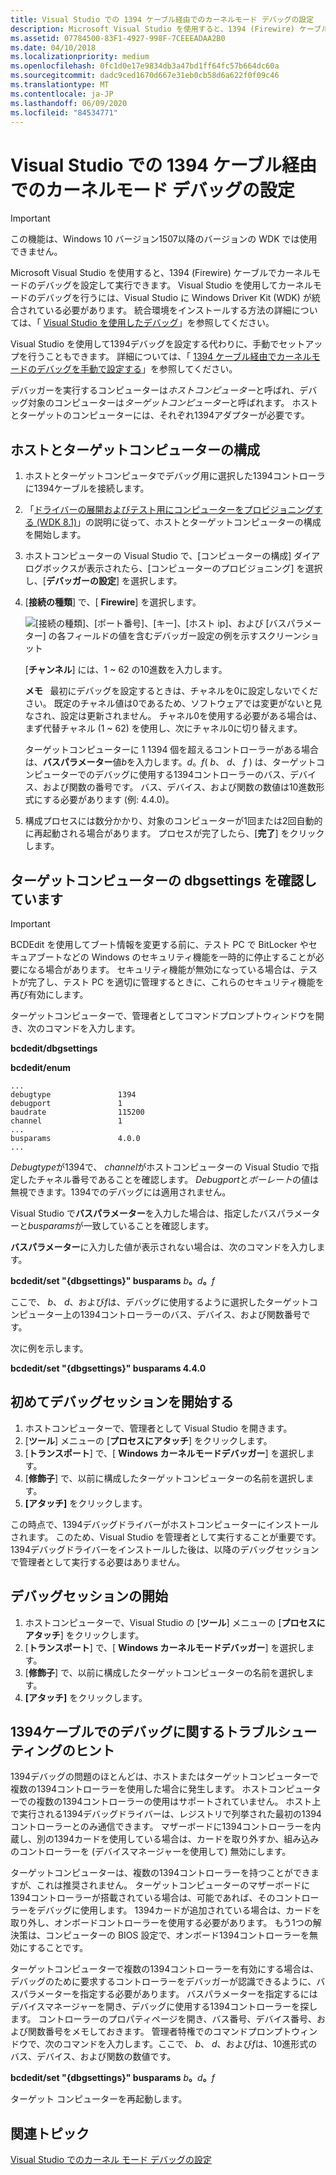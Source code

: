 ```yaml
---
title: Visual Studio での 1394 ケーブル経由でのカーネルモード デバッグの設定
description: Microsoft Visual Studio を使用すると、1394 (Firewire) ケーブルでカーネルモードのデバッグを設定して実行できます。
ms.assetid: 07784500-83F1-4927-998F-7CEEEADAA2B0
ms.date: 04/10/2018
ms.localizationpriority: medium
ms.openlocfilehash: 0fc1d0e17e9834db3a47bd1ff64fc57b664dc60a
ms.sourcegitcommit: dadc9ced1670d667e31eb0cb58d6a622f0f09c46
ms.translationtype: MT
ms.contentlocale: ja-JP
ms.lasthandoff: 06/09/2020
ms.locfileid: "84534771"
---
```

# <a name="setting-up-kernel-mode-debugging-over-a-1394-cable-in-visual-studio"></a>Visual Studio での 1394 ケーブル経由でのカーネルモード デバッグの設定


> [!IMPORTANT]
> この機能は、Windows 10 バージョン1507以降のバージョンの WDK では使用できません。
>

Microsoft Visual Studio を使用すると、1394 (Firewire) ケーブルでカーネルモードのデバッグを設定して実行できます。 Visual Studio を使用してカーネルモードのデバッグを行うには、Visual Studio に Windows Driver Kit (WDK) が統合されている必要があります。 統合環境をインストールする方法の詳細については、「 [Visual Studio を使用したデバッグ](debugging-using-visual-studio.md)」を参照してください。

Visual Studio を使用して1394デバッグを設定する代わりに、手動でセットアップを行うこともできます。 詳細については、「 [1394 ケーブル経由でカーネルモードのデバッグを手動で設定する](setting-up-a-1394-cable-connection.md)」を参照してください。

デバッガーを実行するコンピューターは*ホストコンピューター*と呼ばれ、デバッグ対象のコンピューターは*ターゲットコンピューター*と呼ばれます。 ホストとターゲットのコンピューターには、それぞれ1394アダプターが必要です。

## <a name="span-idconfiguring_the_host_and_target_computersspanspan-idconfiguring_the_host_and_target_computersspanspan-idconfiguring_the_host_and_target_computersspanconfiguring-the-host-and-target-computers"></a><span id="Configuring_the_host_and_target_computers"></span><span id="configuring_the_host_and_target_computers"></span><span id="CONFIGURING_THE_HOST_AND_TARGET_COMPUTERS"></span>ホストとターゲットコンピューターの構成


1.  ホストとターゲットコンピュータでデバッグ用に選択した1394コントローラに1394ケーブルを接続します。
2.  「[ドライバーの展開およびテスト用にコンピューターをプロビジョニングする (WDK 8.1)](https://docs.microsoft.com/windows-hardware/drivers/gettingstarted/provision-a-target-computer-wdk-8-1)」の説明に従って、ホストとターゲットコンピューターの構成を開始します。
3.  ホストコンピューターの Visual Studio で、[コンピューターの構成] ダイアログボックスが表示されたら、[コンピューターのプロビジョニング] を選択し、[**デバッガーの設定**] を選択します。
4.  [**接続の種類**] で、[ **Firewire**] を選択します。

    ![[接続の種類]、[ポート番号]、[キー]、[ホスト ip]、および [バスパラメーター] の各フィールドの値を含むデバッガー設定の例を示すスクリーンショット](images/setup1394vs.png)

    [**チャンネル**] には、1 ~ 62 の10進数を入力します。

    **メモ**   最初にデバッグを設定するときは、チャネルを0に設定しないでください。 既定のチャネル値は0であるため、ソフトウェアでは変更がないと見なされ、設定は更新されません。 チャネル0を使用する必要がある場合は、まず代替チャネル (1 ~ 62) を使用し、次にチャネル0に切り替えます。

    ターゲットコンピューターに 1 1394 個を超えるコントローラーがある場合は、**バスパラメーター**値*b*を入力します。*d*。*f*( *b*、 *d*、 *f* ) は、ターゲットコンピューターでのデバッグに使用する1394コントローラーのバス、デバイス、および関数の番号です。 バス、デバイス、および関数の数値は10進数形式にする必要があります (例: 4.4.0)。

5.  構成プロセスには数分かかり、対象のコンピューターが1回または2回自動的に再起動される場合があります。 プロセスが完了したら、[**完了**] をクリックします。

## <a name="span-idverifying_dbgsettings_on_the_target_computerspanspan-idverifying_dbgsettings_on_the_target_computerspanspan-idverifying_dbgsettings_on_the_target_computerspanverifying-dbgsettings-on-the-target-computer"></a><span id="Verifying_dbgsettings_on_the_Target_Computer"></span><span id="verifying_dbgsettings_on_the_target_computer"></span><span id="VERIFYING_DBGSETTINGS_ON_THE_TARGET_COMPUTER"></span>ターゲットコンピューターの dbgsettings を確認しています

> [!IMPORTANT]
> BCDEdit を使用してブート情報を変更する前に、テスト PC で BitLocker やセキュアブートなどの Windows のセキュリティ機能を一時的に停止することが必要になる場合があります。
> セキュリティ機能が無効になっている場合は、テストが完了し、テスト PC を適切に管理するときに、これらのセキュリティ機能を再び有効にします。

ターゲットコンピューターで、管理者としてコマンドプロンプトウィンドウを開き、次のコマンドを入力します。

**bcdedit/dbgsettings**

**bcdedit/enum**

```console
...
debugtype               1394
debugport               1
baudrate                115200
channel                 1
...
busparams               4.0.0
...
```

*Debugtype*が1394で、 *channel*がホストコンピューターの Visual Studio で指定したチャネル番号であることを確認します。 *Debugport*と*ボーレート*の値は無視できます。1394でのデバッグには適用されません。

Visual Studio で**バスパラメーター**を入力した場合は、指定したバスパラメーターと*busparams*が一致していることを確認します。

**バスパラメーター**に入力した値が表示されない場合は、次のコマンドを入力します。

**bcdedit/set "{dbgsettings}" busparams** <em>b</em>**。**<em>d</em>**。**<em>f</em>

ここで、 *b*、 *d*、および*f*は、デバッグに使用するように選択したターゲットコンピューター上の1394コントローラーのバス、デバイス、および関数番号です。

次に例を示します。

**bcdedit/set "{dbgsettings}" busparams 4.4.0**

## <a name="span-idstarting_a_debugging_session_for_the_first_timespanspan-idstarting_a_debugging_session_for_the_first_timespanspan-idstarting_a_debugging_session_for_the_first_timespanstarting-a-debugging-session-for-the-first-time"></a><span id="Starting_a_Debugging_Session_for_the_First_Time"></span><span id="starting_a_debugging_session_for_the_first_time"></span><span id="STARTING_A_DEBUGGING_SESSION_FOR_THE_FIRST_TIME"></span>初めてデバッグセッションを開始する


1.  ホストコンピューターで、管理者として Visual Studio を開きます。
2.  [**ツール**] メニューの [**プロセスにアタッチ**] をクリックします。
3.  [**トランスポート**] で、[ **Windows カーネルモードデバッガー**] を選択します。
4.  [**修飾子**] で、以前に構成したターゲットコンピューターの名前を選択します。
5.  **[アタッチ]** をクリックします。

この時点で、1394デバッグドライバーがホストコンピューターにインストールされます。 このため、Visual Studio を管理者として実行することが重要です。 1394デバッグドライバーをインストールした後は、以降のデバッグセッションで管理者として実行する必要はありません。

## <a name="span-idstarting_the_debugging_sessionspanspan-idstarting_the_debugging_sessionspanstarting-a-debugging-session"></a><span id="starting_the_debugging_session"></span><span id="STARTING_THE_DEBUGGING_SESSION"></span>デバッグセッションの開始


1.  ホストコンピューターで、Visual Studio の [**ツール**] メニューの [**プロセスにアタッチ**] をクリックします。
2.  [**トランスポート**] で、[ **Windows カーネルモードデバッガー**] を選択します。
3.  [**修飾子**] で、以前に構成したターゲットコンピューターの名前を選択します。
4.  **[アタッチ]** をクリックします。

## <a name="span-idtroubleshooting_tips_for_debugging_over_a_1394_cablespanspan-idtroubleshooting_tips_for_debugging_over_a_1394_cablespantroubleshooting-tips-for-debugging-over-a-1394-cable"></a><span id="troubleshooting_tips_for_debugging_over_a_1394_cable"></span><span id="TROUBLESHOOTING_TIPS_FOR_DEBUGGING_OVER_A_1394_CABLE"></span>1394ケーブルでのデバッグに関するトラブルシューティングのヒント


1394デバッグの問題のほとんどは、ホストまたはターゲットコンピューターで複数の1394コントローラーを使用した場合に発生します。 ホストコンピューターでの複数の1394コントローラーの使用はサポートされていません。 ホスト上で実行される1394デバッグドライバーは、レジストリで列挙された最初の1394コントローラーとのみ通信できます。 マザーボードに1394コントローラーを内蔵し、別の1394カードを使用している場合は、カードを取り外すか、組み込みのコントローラーを (デバイスマネージャーを使用して) 無効にします。

ターゲットコンピューターは、複数の1394コントローラーを持つことができますが、これは推奨されません。 ターゲットコンピューターのマザーボードに1394コントローラーが搭載されている場合は、可能であれば、そのコントローラーをデバッグに使用します。 1394カードが追加されている場合は、カードを取り外し、オンボードコントローラーを使用する必要があります。 もう1つの解決策は、コンピューターの BIOS 設定で、オンボード1394コントローラーを無効にすることです。

ターゲットコンピューターで複数の1394コントローラーを有効にする場合は、デバッグのために要求するコントローラーをデバッガーが認識できるように、バスパラメーターを指定する必要があります。 バスパラメーターを指定するにはデバイスマネージャーを開き、デバッグに使用する1394コントローラーを探します。 コントローラーのプロパティページを開き、バス番号、デバイス番号、および関数番号をメモしておきます。 管理者特権でのコマンドプロンプトウィンドウで、次のコマンドを入力します。ここで、 *b*、 *d*、および*f*は、10進形式のバス、デバイス、および関数の数値です。

**bcdedit/set "{dbgsettings}" busparams** <em>b</em>**。**<em>d</em>**。**<em>f</em>

ターゲット コンピューターを再起動します。

## <a name="span-idrelated_topicsspanrelated-topics"></a><span id="related_topics"></span>関連トピック


[Visual Studio でのカーネル モード デバッグの設定](setting-up-kernel-mode-debugging-in-visual-studio.md)

 

 






